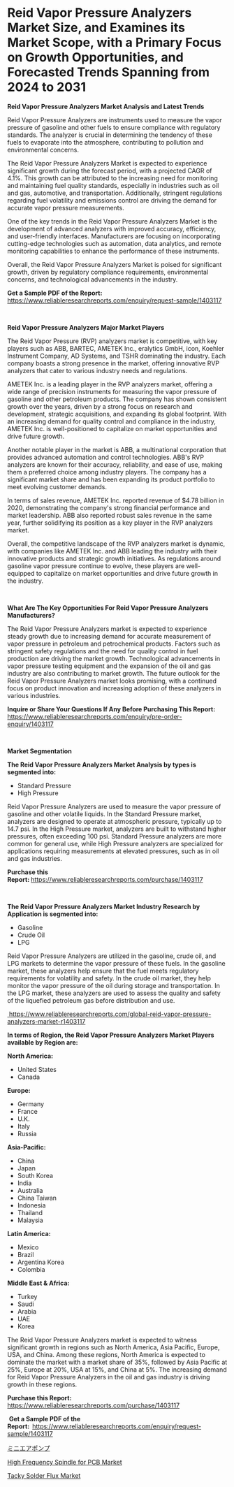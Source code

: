<p><h1>Reid Vapor Pressure Analyzers Market Size, and Examines its Market Scope, with a Primary Focus on Growth Opportunities, and Forecasted Trends Spanning from 2024 to 2031</h1></p><p><strong>Reid Vapor Pressure Analyzers Market Analysis and Latest Trends</strong></p>
<p><p>Reid Vapor Pressure Analyzers are instruments used to measure the vapor pressure of gasoline and other fuels to ensure compliance with regulatory standards. The analyzer is crucial in determining the tendency of these fuels to evaporate into the atmosphere, contributing to pollution and environmental concerns.</p><p>The Reid Vapor Pressure Analyzers Market is expected to experience significant growth during the forecast period, with a projected CAGR of 4.1%. This growth can be attributed to the increasing need for monitoring and maintaining fuel quality standards, especially in industries such as oil and gas, automotive, and transportation. Additionally, stringent regulations regarding fuel volatility and emissions control are driving the demand for accurate vapor pressure measurements.</p><p>One of the key trends in the Reid Vapor Pressure Analyzers Market is the development of advanced analyzers with improved accuracy, efficiency, and user-friendly interfaces. Manufacturers are focusing on incorporating cutting-edge technologies such as automation, data analytics, and remote monitoring capabilities to enhance the performance of these instruments.</p><p>Overall, the Reid Vapor Pressure Analyzers Market is poised for significant growth, driven by regulatory compliance requirements, environmental concerns, and technological advancements in the industry.</p></p>
<p><strong>Get a Sample PDF of the Report:&nbsp;</strong> <a href="https://www.reliableresearchreports.com/enquiry/request-sample/1403117">https://www.reliableresearchreports.com/enquiry/request-sample/1403117</a></p>
<p>&nbsp;</p>
<p><strong>Reid Vapor Pressure Analyzers Major Market Players</strong></p>
<p><p>The Reid Vapor Pressure (RVP) analyzers market is competitive, with key players such as ABB, BARTEC, AMETEK Inc., eralytics GmbH, icon, Koehler Instrument Company, AD Systems, and TSHR dominating the industry. Each company boasts a strong presence in the market, offering innovative RVP analyzers that cater to various industry needs and regulations.</p><p>AMETEK Inc. is a leading player in the RVP analyzers market, offering a wide range of precision instruments for measuring the vapor pressure of gasoline and other petroleum products. The company has shown consistent growth over the years, driven by a strong focus on research and development, strategic acquisitions, and expanding its global footprint. With an increasing demand for quality control and compliance in the industry, AMETEK Inc. is well-positioned to capitalize on market opportunities and drive future growth.</p><p>Another notable player in the market is ABB, a multinational corporation that provides advanced automation and control technologies. ABB's RVP analyzers are known for their accuracy, reliability, and ease of use, making them a preferred choice among industry players. The company has a significant market share and has been expanding its product portfolio to meet evolving customer demands.</p><p>In terms of sales revenue, AMETEK Inc. reported revenue of $4.78 billion in 2020, demonstrating the company's strong financial performance and market leadership. ABB also reported robust sales revenue in the same year, further solidifying its position as a key player in the RVP analyzers market.</p><p>Overall, the competitive landscape of the RVP analyzers market is dynamic, with companies like AMETEK Inc. and ABB leading the industry with their innovative products and strategic growth initiatives. As regulations around gasoline vapor pressure continue to evolve, these players are well-equipped to capitalize on market opportunities and drive future growth in the industry.</p></p>
<p>&nbsp;</p>
<p><strong>What Are The Key Opportunities For Reid Vapor Pressure Analyzers Manufacturers?</strong></p>
<p><p>The Reid Vapor Pressure Analyzers market is expected to experience steady growth due to increasing demand for accurate measurement of vapor pressure in petroleum and petrochemical products. Factors such as stringent safety regulations and the need for quality control in fuel production are driving the market growth. Technological advancements in vapor pressure testing equipment and the expansion of the oil and gas industry are also contributing to market growth. The future outlook for the Reid Vapor Pressure Analyzers market looks promising, with a continued focus on product innovation and increasing adoption of these analyzers in various industries.</p></p>
<p><strong>Inquire or Share Your Questions If Any Before Purchasing This Report:</strong> <a href="https://www.reliableresearchreports.com/enquiry/pre-order-enquiry/1403117">https://www.reliableresearchreports.com/enquiry/pre-order-enquiry/1403117</a></p>
<p>&nbsp;</p>
<p><strong>Market Segmentation</strong></p>
<p><strong>The Reid Vapor Pressure Analyzers Market Analysis by types is segmented into:</strong></p>
<p><ul><li>Standard Pressure</li><li>High Pressure</li></ul></p>
<p><p>Reid Vapor Pressure Analyzers are used to measure the vapor pressure of gasoline and other volatile liquids. In the Standard Pressure market, analyzers are designed to operate at atmospheric pressure, typically up to 14.7 psi. In the High Pressure market, analyzers are built to withstand higher pressures, often exceeding 100 psi. Standard Pressure analyzers are more common for general use, while High Pressure analyzers are specialized for applications requiring measurements at elevated pressures, such as in oil and gas industries.</p></p>
<p><strong>Purchase this Report:&nbsp;</strong><a href="https://www.reliableresearchreports.com/purchase/1403117">https://www.reliableresearchreports.com/purchase/1403117</a></p>
<p>&nbsp;</p>
<p><strong>The Reid Vapor Pressure Analyzers Market Industry Research by Application is segmented into:</strong></p>
<p><ul><li>Gasoline</li><li>Crude Oil</li><li>LPG</li></ul></p>
<p><p>Reid Vapor Pressure Analyzers are utilized in the gasoline, crude oil, and LPG markets to determine the vapor pressure of these fuels. In the gasoline market, these analyzers help ensure that the fuel meets regulatory requirements for volatility and safety. In the crude oil market, they help monitor the vapor pressure of the oil during storage and transportation. In the LPG market, these analyzers are used to assess the quality and safety of the liquefied petroleum gas before distribution and use.</p></p>
<p><a href="https://www.reliableresearchreports.com/global-reid-vapor-pressure-analyzers-market-r1403117">&nbsp;https://www.reliableresearchreports.com/global-reid-vapor-pressure-analyzers-market-r1403117</a></p>
<p><strong>In terms of Region, the Reid Vapor Pressure Analyzers Market Players available by Region are:</strong></p>
<p>
    <p> <strong> North America: </strong>
        <ul>
            <li>United States</li>
            <li>Canada</li>
        </ul>
        </p> 
    <p> <strong> Europe: </strong>
        <ul>
            <li>Germany</li>
            <li>France</li>
            <li>U.K.</li>
            <li>Italy</li>
            <li>Russia</li>
        </ul>
        </p> 
    <p> <strong> Asia-Pacific: </strong>
        <ul>
            <li>China</li>
            <li>Japan</li>
            <li>South Korea</li>
            <li>India</li>
            <li>Australia</li>
            <li>China Taiwan</li>
            <li>Indonesia</li>
            <li>Thailand</li>
            <li>Malaysia</li>
        </ul>
        </p> 
    <p> <strong> Latin America: </strong>
        <ul>
            <li>Mexico</li>
            <li>Brazil</li>
            <li>Argentina Korea</li>
            <li>Colombia</li>
        </ul>
        </p> 
    <p> <strong> Middle East & Africa: </strong>
        <ul>
            <li>Turkey</li>
            <li>Saudi</li>
            <li>Arabia</li>
            <li>UAE</li>
            <li>Korea</li>
        </ul>
    </p>
    </p>
<p><p>The Reid Vapor Pressure Analyzers market is expected to witness significant growth in regions such as North America, Asia Pacific, Europe, USA, and China. Among these regions, North America is expected to dominate the market with a market share of 35%, followed by Asia Pacific at 25%, Europe at 20%, USA at 15%, and China at 5%. The increasing demand for Reid Vapor Pressure Analyzers in the oil and gas industry is driving growth in these regions.</p></p>
<p><strong>Purchase this Report: </strong><a href="https://www.reliableresearchreports.com/purchase/1403117">https://www.reliableresearchreports.com/purchase/1403117</a></p>
<p>&nbsp;<strong>Get a Sample PDF of the Report:&nbsp;&nbsp;</strong><a href="https://www.reliableresearchreports.com/enquiry/request-sample/1403117">https://www.reliableresearchreports.com/enquiry/request-sample/1403117</a></p>
<p><strong></strong></p>
<p><p><a href="https://github.com/pepo3k/Market-Research-Report-List-2/blob/main/2443616185651.md">ミニエアポンプ</a></p><p><a href="https://medium.com/@felipestehr/high-frequency-spindle-for-pcb-market-outlook-complete-industry-analysis-2024-to-2031-9ff14534b663">High Frequency Spindle for PCB Market</a></p><p><a href="https://medium.com/@madisynreinger/tacky-solder-flux-market-trends-a-detailed-study-of-its-market-segmentation-and-analyzing-the-3962fc394be2">Tacky Solder Flux Market</a></p></p>